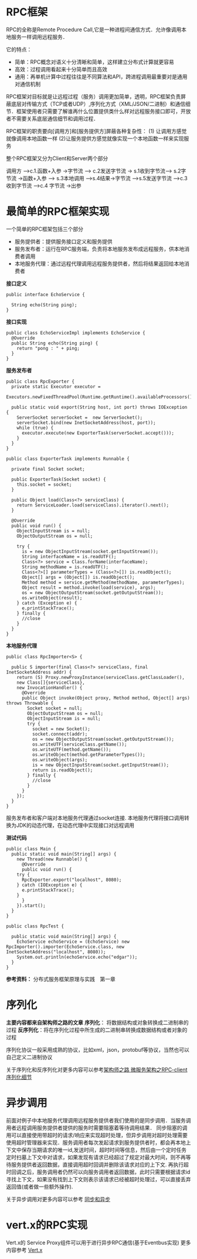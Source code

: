# RPC框架
RPC的全称是Remote Procedure Call,它是一种进程间通信方式．允许像调用本地服务一样调用远程服务．

它的特点：
* 简单：RPC概念对语义十分清晰和简单，这样建立分布式计算就更容易
* 高效：过程调用看起来十分简单而且高效
* 通用：再单机计算中过程往往是不同算法和API，跨进程调用最重要对是通用对通信机制

RPC框架对目标就是让远程过程（服务）调用更加简单，透明，RPC框架负责屏蔽底层对传输方式（TCP或者UDP）,序列化方式（XML/JSON/二进制）和通信细节．框架使用者只需要了解谁再什么位置提供类什么样对远程服务接口即可，开放者不需要关系底层通信细节和调用过程．

RPC框架的职责要向[调用方]和[服务提供方]屏蔽各种复杂性：
(1) 让调用方感觉就像调用本地函数一样
(2)让服务提供方感觉就像实现一个本地函数一样来实现服务

整个RPC框架又分为Client和Server两个部分

调用方 -->c.1.函数+入参 ->字节流 --> c.2发送字节流 -> s.1收到字节流--> s.2字节流 ->函数+入参 --> s.3本地调用 -->s.4结果->字节流  -->s.5发送字节流 -->c.3收到字节流 -->c.4 字节流 ->出参

# 最简单的RPC框架实现
一个简单的RPC框架包括三个部分

* 服务提供者：提供服务接口定义和服务提供
* 服务发布者：运行在RPC服务端，负责将本地服务发布成远程服务，供本地消费者调用
* 本地服务代理：通过远程代理调用远程服务提供者，然后将结果返回给本地消费者

**接口定义**

	public interface EchoService {

	  String echo(String ping);
	}

**接口实现**

	public class EchoServiceImpl implements EchoService {
	  @Override
	  public String echo(String ping) {
	    return "pong : " + ping;
	  }
	}

**服务发布者**

	public class RpcExporter {
	  private static Executor executor =
	      Executors.newFixedThreadPool(Runtime.getRuntime().availableProcessors());

	  public static void export(String host, int port) throws IOException {
	    ServerSocket serverSocket =  new ServerSocket();
	    serverSocket.bind(new InetSocketAddress(host, port));
	    while (true) {
	      executor.execute(new ExporterTask(serverSocket.accept()));
	    }
	  }
	}

	public class ExporterTask implements Runnable {

	  private final Socket socket;

	  public ExporterTask(Socket socket) {
	    this.socket = socket;
	  }

	  public Object load(Class<?> serviceClass) {
	    return ServiceLoader.load(serviceClass).iterator().next();
	  }

	  @Override
	  public void run() {
	    ObjectInputStream is = null;
	    ObjectOutputStream os = null;

	    try {
	      is = new ObjectInputStream(socket.getInputStream());
	      String interfaceName = is.readUTF();
	      Class<?> service = Class.forName(interfaceName);
	      String methodName = is.readUTF();
	      Class<?>[] parameterTypes = (Class<?>[]) is.readObject();
	      Object[] args = (Object[]) is.readObject();
	      Method method = service.getMethod(methodName, parameterTypes);
	      Object result = method.invoke(load(service), args);
	      os = new ObjectOutputStream(socket.getOutputStream());
	      os.writeObject(result);
	    } catch (Exception e) {
	      e.printStackTrace();
	    } finally {
	      //close
	    }
	  }
	}
	
**本地服务代理**

	public class RpcImporter<S> {

	  public S importer(final Class<?> serviceClass, final InetSocketAddress addr) {
	    return (S) Proxy.newProxyInstance(serviceClass.getClassLoader(),
		new Class[]{serviceClass},
		new InvocationHandler() {
		  @Override
		  public Object invoke(Object proxy, Method method, Object[] args) throws Throwable {
		    Socket socket = null;
		    ObjectOutputStream os = null;
		    ObjectInputStream is = null;
		    try {
		      socket = new Socket();
		      socket.connect(addr);
		      os = new ObjectOutputStream(socket.getOutputStream());
		      os.writeUTF(serviceClass.getName());
		      os.writeUTF(method.getName());
		      os.writeObject(method.getParameterTypes());
		      os.writeObject(args);
		      is = new ObjectInputStream(socket.getInputStream());
		      return is.readObject();
		    } finally {
		      //close
		    }
		  }
		});
	  }
	}

服务发布者和客户端对本地服务代理通过socket连接.
本地服务代理将接口调用转换为JDK的动态代理，在动态代理中实现接口对远程调用

**测试代码**

	public class Main {
	  public static void main(String[] args) {
	    new Thread(new Runnable() {
	      @Override
	      public void run() {
		try {
		  RpcExporter.export("localhost", 8080);
		} catch (IOException e) {
		  e.printStackTrace();
		}
	      }
	    }).start();
	  }
	}

	public class RpcTest {

	  public static void main(String[] args) {
	    EchoService echoService = (EchoService) new RpcImporter().importer(EchoService.class, new InetSocketAddress("localhost", 8080));
	    System.out.println(echoService.echo("edgar"));
	  }
	}

**参考资料：**
分布式服务框架原理与实践　第一章 

# 序列化
**主要内容都来自架构师之路的文章**
**序列化**： 将数据结构或对象转换成二进制串的过程
**反序列化**：将在序列化过程中所生成的二进制串转换成数据结构或者对象的过程

序列化协议一般采用成熟的协议，比如xml，json，protobuf等协议，当然也可以自己定义二进制协议

关于序列化和反序列化对更多内容可以参考[架构师之路 微服务架构之RPC-client序列化细节](https://mp.weixin.qq.com/s?__biz=MjM5ODYxMDA5OQ==&mid=2651959558&idx=1&sn=610f06c6d62a5c22311d27cf40f758ef&pass_ticket=b2RI7W%2Fa2jhi65jfYffl5vAc0Jq5IWFLDEqARastytzS1DnpW3b3pEvyxPF2urcB)

# 异步调用
前面对例子中本地服务代理调用远程服务提供者我们使用的是同步调用．当服务调用者远程调用服务提供者提供的服务时需要阻塞着等待调用结果．
同步阻塞的调用可以直接使用带超时的请求/响应来实现超时处理，但异步调用对超时处理需要使用超时管理器来实现．服务调用者每次发起请求到服务提供者时，都会再本地上下文中保存当期请求的唯一id,发送时间，超时时间等信息，然后由一个定时任务定时扫墓上下文中对请求，如果发现有请求已经超过了规定对最大时间，则不再等待服务提供者返回数据，直接调用超时回调并删除该请求对应的上下文.
再执行超时回调之后，服务调用者仍然可以向服务调用者返回数据，此时只需要根据请求id寻找上下文，如果没有找到上下文则表示该请求已经被超时处理过，可以直接丢弃返回值(或者做一些额外操作).

关于异步调用对更多内容可以参考 [同步和异步](微服务/同步和异步)

# vert.x的RPC实现
Vert.x的 Service Proxy组件可以用于进行异步RPC通信(基于Eventbus实现)
更多内容参考 [Vert.x](vertx/service-proxy)